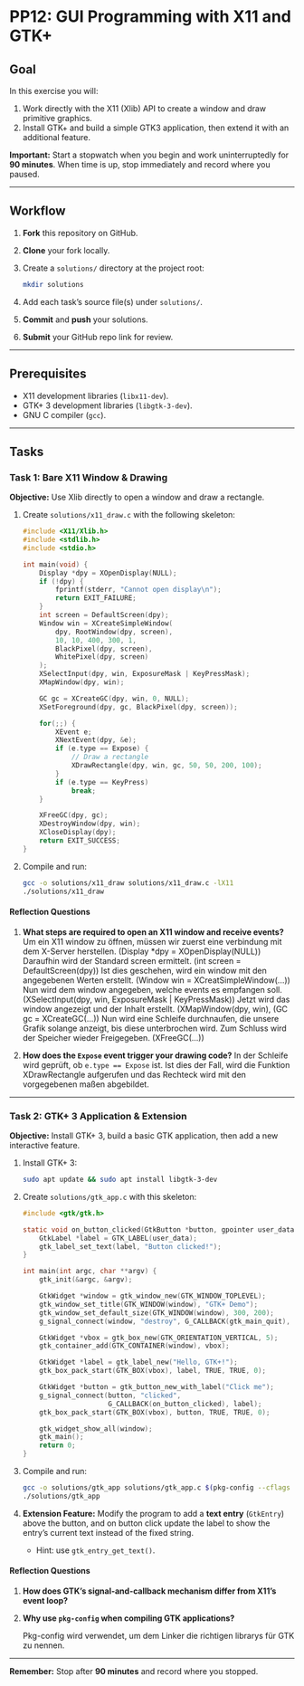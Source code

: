 # PP12: GUI Programming with X11 and GTK+

## Goal

In this exercise you will:

1. Work directly with the X11 (Xlib) API to create a window and draw primitive graphics.
2. Install GTK+ and build a simple GTK3 application, then extend it with an additional feature.

**Important:** Start a stopwatch when you begin and work uninterruptedly for **90 minutes**. When time is up, stop immediately and record where you paused.

---

## Workflow

1. **Fork** this repository on GitHub.
2. **Clone** your fork locally.
3. Create a `solutions/` directory at the project root:

   ```bash
   mkdir solutions
   ```
4. Add each task’s source file(s) under `solutions/`.
5. **Commit** and **push** your solutions.
6. **Submit** your GitHub repo link for review.

---

## Prerequisites

* X11 development libraries (`libx11-dev`).
* GTK+ 3 development libraries (`libgtk-3-dev`).
* GNU C compiler (`gcc`).

---

## Tasks

### Task 1: Bare X11 Window & Drawing

**Objective:** Use Xlib directly to open a window and draw a rectangle.

1. Create `solutions/x11_draw.c` with the following skeleton:

   ```c
   #include <X11/Xlib.h>
   #include <stdlib.h>
   #include <stdio.h>

   int main(void) {
       Display *dpy = XOpenDisplay(NULL);
       if (!dpy) {
           fprintf(stderr, "Cannot open display\n");
           return EXIT_FAILURE;
       }
       int screen = DefaultScreen(dpy);
       Window win = XCreateSimpleWindow(
           dpy, RootWindow(dpy, screen),
           10, 10, 400, 300, 1,
           BlackPixel(dpy, screen),
           WhitePixel(dpy, screen)
       );
       XSelectInput(dpy, win, ExposureMask | KeyPressMask);
       XMapWindow(dpy, win);

       GC gc = XCreateGC(dpy, win, 0, NULL);
       XSetForeground(dpy, gc, BlackPixel(dpy, screen));

       for(;;) {
           XEvent e;
           XNextEvent(dpy, &e);
           if (e.type == Expose) {
               // Draw a rectangle
               XDrawRectangle(dpy, win, gc, 50, 50, 200, 100);
           }
           if (e.type == KeyPress)
               break;
       }

       XFreeGC(dpy, gc);
       XDestroyWindow(dpy, win);
       XCloseDisplay(dpy);
       return EXIT_SUCCESS;
   }
   ```
2. Compile and run:

   ```bash
   gcc -o solutions/x11_draw solutions/x11_draw.c -lX11
   ./solutions/x11_draw
   ```

#### Reflection Questions

1. **What steps are required to open an X11 window and receive events?**
    Um ein X11 window zu öffnen, müssen wir zuerst eine verbindung mit dem X-Server herstellen. (Display *dpy = XOpenDisplay(NULL))
    Daraufhin wird der Standard screen ermittelt. (int screen = DefaultScreen(dpy))
    Ist dies geschehen, wird ein window mit den angegebenen Werten erstellt. (Window win = XCreatSimpleWindow(...))
    Nun wird dem window angegeben, welche events es empfangen soll. (XSelectInput(dpy, win, ExposureMask | KeyPressMask))
    Jetzt wird das window angezeigt und der Inhalt erstellt. (XMapWindow(dpy, win), (GC gc = XCreateGC(...))
    Nun wird eine Schleife durchnaufen, die unsere Grafik solange anzeigt, bis diese unterbrochen wird.
    Zum Schluss wird der Speicher wieder Freigegeben. (XFreeGC(...))

        
2. **How does the `Expose` event trigger your drawing code?**
    In der Schleife wird geprüft, ob `e.type == Expose` ist. Ist dies der Fall, wird die Funktion XDrawRectangle aufgerufen und das Rechteck wird mit den vorgegebenen maßen abgebildet.

---

### Task 2: GTK+ 3 Application & Extension

**Objective:** Install GTK+ 3, build a basic GTK application, then add a new interactive feature.

1. Install GTK+ 3:

   ```bash
   sudo apt update && sudo apt install libgtk-3-dev
   ```
2. Create `solutions/gtk_app.c` with this skeleton:

   ```c
   #include <gtk/gtk.h>

   static void on_button_clicked(GtkButton *button, gpointer user_data) {
       GtkLabel *label = GTK_LABEL(user_data);
       gtk_label_set_text(label, "Button clicked!");
   }

   int main(int argc, char **argv) {
       gtk_init(&argc, &argv);

       GtkWidget *window = gtk_window_new(GTK_WINDOW_TOPLEVEL);
       gtk_window_set_title(GTK_WINDOW(window), "GTK+ Demo");
       gtk_window_set_default_size(GTK_WINDOW(window), 300, 200);
       g_signal_connect(window, "destroy", G_CALLBACK(gtk_main_quit), NULL);

       GtkWidget *vbox = gtk_box_new(GTK_ORIENTATION_VERTICAL, 5);
       gtk_container_add(GTK_CONTAINER(window), vbox);

       GtkWidget *label = gtk_label_new("Hello, GTK+!");
       gtk_box_pack_start(GTK_BOX(vbox), label, TRUE, TRUE, 0);

       GtkWidget *button = gtk_button_new_with_label("Click me");
       g_signal_connect(button, "clicked",
                        G_CALLBACK(on_button_clicked), label);
       gtk_box_pack_start(GTK_BOX(vbox), button, TRUE, TRUE, 0);

       gtk_widget_show_all(window);
       gtk_main();
       return 0;
   }
   ```
3. Compile and run:

   ```bash
   gcc -o solutions/gtk_app solutions/gtk_app.c $(pkg-config --cflags --libs gtk+-3.0)
   ./solutions/gtk_app
   ```
4. **Extension Feature:** Modify the program to add a **text entry** (`GtkEntry`) above the button, and on button click update the label to show the entry’s current text instead of the fixed string.

   * Hint: use `gtk_entry_get_text()`.

#### Reflection Questions

1. **How does GTK’s signal-and-callback mechanism differ from X11’s event loop?**

        

2. **Why use `pkg-config` when compiling GTK applications?**

    Pkg-config wird verwendet, um dem Linker die richtigen librarys für GTK zu nennen.

 
---

**Remember:** Stop after **90 minutes** and record where you stopped.
